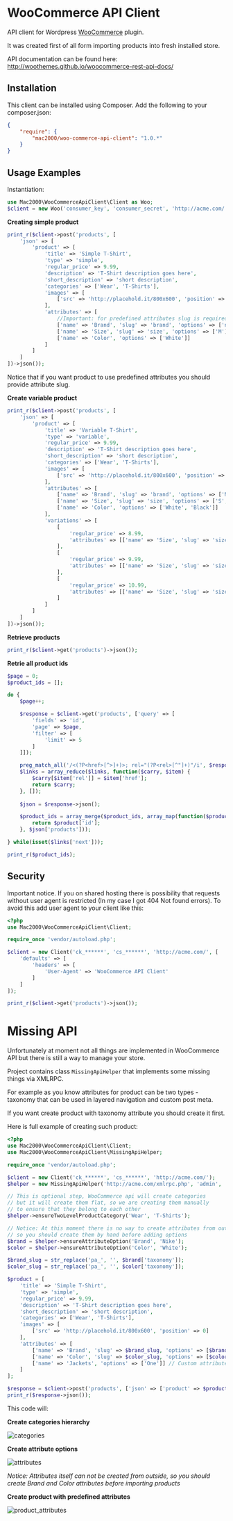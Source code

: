WooCommerce API Client
======================

API client for Wordpress [WooCommerce](https://wordpress.org/plugins/woocommerce/) plugin.

It was created first of all form importing products into fresh installed store.

API documentation can be found here: http://woothemes.github.io/woocommerce-rest-api-docs/

Installation
------------

This client can be installed using Composer. Add the following to your composer.json:

```json
{
    "require": {
        "mac2000/woo-commerce-api-client": "1.0.*"
    }
}
```

Usage Examples
--------------

Instantiation:

```php
use Mac2000\WooCommerceApiClient\Client as Woo;
$client = new Woo('consumer_key', 'consumer_secret', 'http://acme.com/');
```

**Creating simple product**

```php
print_r($client->post('products', [
    'json' => [
        'product' => [
            'title' => 'Simple T-Shirt',
            'type' => 'simple',
            'regular_price' => 9.99,
            'description' => 'T-Shirt description goes here',
            'short_description' => 'short description',
            'categories' => ['Wear', 'T-Shirts'],
            'images' => [
                ['src' => 'http://placehold.it/800x600', 'position' => 0]
            ],
            'attributes' => [
                //Important: for predefined attributes slug is required, and options should contain slugs rather than names
                ['name' => 'Brand', 'slug' => 'brand', 'options' => ['nike']],
                ['name' => 'Size', 'slug' => 'size', 'options' => ['M']],
                ['name' => 'Color', 'options' => ['White']]
            ]
        ]
    ]
])->json());
```

Notice that if you want product to use predefined attributes you should provide attribute slug.

**Create variable product**

```php
print_r($client->post('products', [
    'json' => [
        'product' => [
            'title' => 'Variable T-Shirt',
            'type' => 'variable',
            'regular_price' => 9.99,
            'description' => 'T-Shirt description goes here',
            'short_description' => 'short description',
            'categories' => ['Wear', 'T-Shirts'],
            'images' => [
                ['src' => 'http://placehold.it/800x600', 'position' => 0]
            ],
            'attributes' => [
                ['name' => 'Brand', 'slug' => 'brand', 'options' => ['Nike']],
                ['name' => 'Size', 'slug' => 'size', 'options' => ['S','M','L'], 'variation' => true], //Notice: All options that will be used in variations should be here
                ['name' => 'Color', 'options' => ['White', 'Black']]
            ],
            'variations' => [
                [
                    'regular_price' => 8.99,
                    'attributes' => [['name' => 'Size', 'slug' => 'size', 'option' => 'S']]
                ],
                [
                    'regular_price' => 9.99,
                    'attributes' => [['name' => 'Size', 'slug' => 'size', 'option' => 'M']]
                ],
                [
                    'regular_price' => 10.99,
                    'attributes' => [['name' => 'Size', 'slug' => 'size', 'option' => 'L']]
                ]
            ]
        ]
    ]
])->json());
```

**Retrieve products**

```php
print_r($client->get('products')->json());
```

**Retrie all product ids**

```php
$page = 0;
$product_ids = [];

do {
    $page++;

    $response = $client->get('products', ['query' => [
        'fields' => 'id',
        'page' => $page,
        'filter' => [
            'limit' => 5
        ]
    ]]);

    preg_match_all('/<(?P<href>[^>]+)>; rel="(?P<rel>[^"]+)"/i', $response->getHeader('Link'), $links, PREG_SET_ORDER);
    $links = array_reduce($links, function($carry, $item) {
        $carry[$item['rel']] = $item['href'];
        return $carry;
    }, []);
    
    $json = $response->json();

    $product_ids = array_merge($product_ids, array_map(function($product) {
        return $product['id'];
    }, $json['products']));

} while(isset($links['next']));

print_r($product_ids);
```

Security
--------

Important notice. If you on shared hosting there is possibility that requests without user agent is restricted (In my case I got 404 Not found errors). To avoid this add user agent to your client like this:

```php
<?php
use Mac2000\WooCommerceApiClient\Client;

require_once 'vendor/autoload.php';

$client = new Client('ck_******', 'cs_******', 'http://acme.com/', [
    'defaults' => [
        'headers' => [
            'User-Agent' => 'WooCommerce API Client'
        ]
    ]
]);

print_r($client->get('products')->json());
```

Missing API
===========

Unfortunately at moment not all things are implemented in WooCommerce API but there is still a way to manage your store.

Project contains class `MissingApiHelper` that implements some missing things via XMLRPC.

For example as you know attributes for product can be two types - taxonomy that can be used in layered navigation and custom post meta.

If you want create product with taxonomy attribute you should create it first.

Here is full example of creating such product:

```php
<?php
use Mac2000\WooCommerceApiClient\Client;
use Mac2000\WooCommerceApiClient\MissingApiHelper;

require_once 'vendor/autoload.php';

$client = new Client('ck_******', 'cs_******', 'http://acme.com/');
$helper = new MissingApiHelper('http://acme.com/xmlrpc.php', 'admin', '******');

// This is optional step, WooCommerce api will create categories
// but it will create them flat, so we are creating them manually
// to ensure that they belong to each other
$helper->ensureTwoLevelProductCategory('Wear', 'T-Shirts');

// Notice: At this moment there is no way to create attributes from outside
// so you should create them by hand before adding options
$brand = $helper->ensureAttributeOption('Brand', 'Nike');
$color = $helper->ensureAttributeOption('Color', 'White');

$brand_slug = str_replace('pa_', '', $brand['taxonomy']);
$color_slug = str_replace('pa_', '', $color['taxonomy']);

$product = [
    'title' => 'Simple T-Shirt',
    'type' => 'simple',
    'regular_price' => 9.99,
    'description' => 'T-Shirt description goes here',
    'short_description' => 'short description',
    'categories' => ['Wear', 'T-Shirts'],
    'images' => [
        ['src' => 'http://placehold.it/800x600', 'position' => 0]
    ],
    'attributes' => [
        ['name' => 'Brand', 'slug' => $brand_slug, 'options' => [$brand['slug']]], // Select attribute
        ['name' => 'Color', 'slug' => $color_slug, 'options' => [$color['slug']]], // Text attribute
        ['name' => 'Jackets', 'options' => ['One']] // Custom attribute
    ]
];

$response = $client->post('products', ['json' => ['product' => $product]]);
print_r($response->json());
```

This code will:

**Create categories hierarchy**

![categories](https://cloud.githubusercontent.com/assets/88868/6992160/4667cde8-dac6-11e4-9659-755ebca2db4f.png)

**Create attribute options**

![attributes](https://cloud.githubusercontent.com/assets/88868/6992162/5a0a772e-dac6-11e4-9550-667e1ff5d3d9.png)

*Notice: Attributes itself can not be created from outside, so you should create Brand and Color attributes before importing products*

**Create product with predefined attributes**

![product_attributes](https://cloud.githubusercontent.com/assets/88868/6992163/7a64d73a-dac6-11e4-8036-cb2f1bf12866.png)
